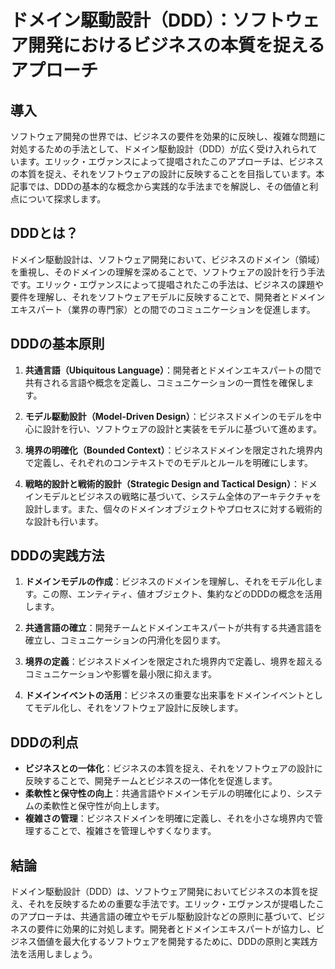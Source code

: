 # ドメイン駆動設計（DDD）：ソフトウェア開発におけるビジネスの本質を捉えるアプローチ

## 導入

ソフトウェア開発の世界では、ビジネスの要件を効果的に反映し、複雑な問題に対処するための手法として、ドメイン駆動設計（DDD）が広く受け入れられています。エリック・エヴァンスによって提唱されたこのアプローチは、ビジネスの本質を捉え、それをソフトウェアの設計に反映することを目指しています。本記事では、DDDの基本的な概念から実践的な手法までを解説し、その価値と利点について探求します。

## DDDとは？

ドメイン駆動設計は、ソフトウェア開発において、ビジネスのドメイン（領域）を重視し、そのドメインの理解を深めることで、ソフトウェアの設計を行う手法です。エリック・エヴァンスによって提唱されたこの手法は、ビジネスの課題や要件を理解し、それをソフトウェアモデルに反映することで、開発者とドメインエキスパート（業界の専門家）との間でのコミュニケーションを促進します。

## DDDの基本原則

1. **共通言語（Ubiquitous Language）**：開発者とドメインエキスパートの間で共有される言語や概念を定義し、コミュニケーションの一貫性を確保します。

2. **モデル駆動設計（Model-Driven Design）**：ビジネスドメインのモデルを中心に設計を行い、ソフトウェアの設計と実装をモデルに基づいて進めます。

3. **境界の明確化（Bounded Context）**：ビジネスドメインを限定された境界内で定義し、それぞれのコンテキストでのモデルとルールを明確にします。

4. **戦略的設計と戦術的設計（Strategic Design and Tactical Design）**：ドメインモデルとビジネスの戦略に基づいて、システム全体のアーキテクチャを設計します。また、個々のドメインオブジェクトやプロセスに対する戦術的な設計も行います。

## DDDの実践方法

1. **ドメインモデルの作成**：ビジネスのドメインを理解し、それをモデル化します。この際、エンティティ、値オブジェクト、集約などのDDDの概念を活用します。

2. **共通言語の確立**：開発チームとドメインエキスパートが共有する共通言語を確立し、コミュニケーションの円滑化を図ります。

3. **境界の定義**：ビジネスドメインを限定された境界内で定義し、境界を超えるコミュニケーションや影響を最小限に抑えます。

4. **ドメインイベントの活用**：ビジネスの重要な出来事をドメインイベントとしてモデル化し、それをソフトウェア設計に反映します。

## DDDの利点

- **ビジネスとの一体化**：ビジネスの本質を捉え、それをソフトウェアの設計に反映することで、開発チームとビジネスの一体化を促進します。
- **柔軟性と保守性の向上**：共通言語やドメインモデルの明確化により、システムの柔軟性と保守性が向上します。
- **複雑さの管理**：ビジネスドメインを明確に定義し、それを小さな境界内で管理することで、複雑さを管理しやすくなります。

## 結論

ドメイン駆動設計（DDD）は、ソフトウェア開発においてビジネスの本質を捉え、それを反映するための重要な手法です。エリック・エヴァンスが提唱したこのアプローチは、共通言語の確立やモデル駆動設計などの原則に基づいて、ビジネスの要件に効果的に対処します。開発者とドメインエキスパートが協力し、ビジネス価値を最大化するソフトウェアを開発するために、DDDの原則と実践方法を活用しましょう。
